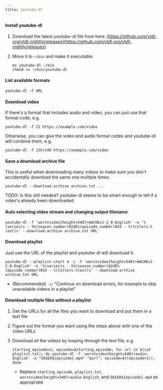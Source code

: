 ```yaml
---
title: youtube-dl
---
```


#### Install youtube-dl

1. Download the latest _youtube-dl_ file from here: [https://github.com/ytdl-org/ytdl-nightly/releases](https://github.com/ytdl-org/ytdl-nightly/releases)

1. Move it to `~/bin` and make it executable

   ```
   mv youtube-dl ~/bin
   chmod +x ~/bin/youtube-dl
   ```

#### List available formats

```
youtube-dl -F URL
```

#### Download video

If there's a format that includes audio and video, you can just use that format code, e.g.

```
youtube-dl -f 22 https://example.com/video
```

Otherwise, you can give the video and audio format codes and youtube-dl will combine them, e.g.

```
youtube-dl -f 135+140 https://example.com/video
```

#### Save a download archive file

This is useful when downloading many videos to make sure you don't accidentally download the same one multiple times:

```
youtube-dl --download-archive archive.txt ...
```

TODO: Is this still needed? youtube-dl seems to be smart enough to tell if a video's already been downloaded

#### Auto selecting video stream and changing output filename

```
youtube-dl -f 'worstvideo[height=540]+AACHEv1-2_0-English' -o '%(series)s - S%(season_number)02dE%(episode_number)02d - %(title)s.%(ext)s' --download-archive archive.txt URL
```

#### Download playlist

Just use the URL of the playlist and youtube-dl will download it:

```
youtube-dl --playlist-start 4 -i -f 'worstvideo[height=540]+AACHEv1-2_0-English' -o '%(series)s - S%(season_number)02dE%(episode_number)02d - %(title)s.%(ext)s' --download-archive archive.txt URL
```

- (Recommended) `-i`: "Continue on download errors, for example to skip unavailable videos in a playlist"

#### Download multiple files without a playlist

1. Get the URLs for all the files you want to download and put them in a text file

1. Figure out the format you want using the steps above with one of the video URLs

1. Download all the videos by looping through the text file, e.g.

   ```
   starting_episode=1; episode=$starting_episode; for url in $(cat playlist.txt); do youtube-dl -f 'worstvideo[height=540]+audio-English' -o "S01E0${episode}.mp4" "$url"; episode=$((episode+1)); done
   ```

   - Replace `starting_episode`, `playlist.txt`, `worstvideo[height=540]+audio-English`, and `S01E0${episode}.mp4` as appropriate
